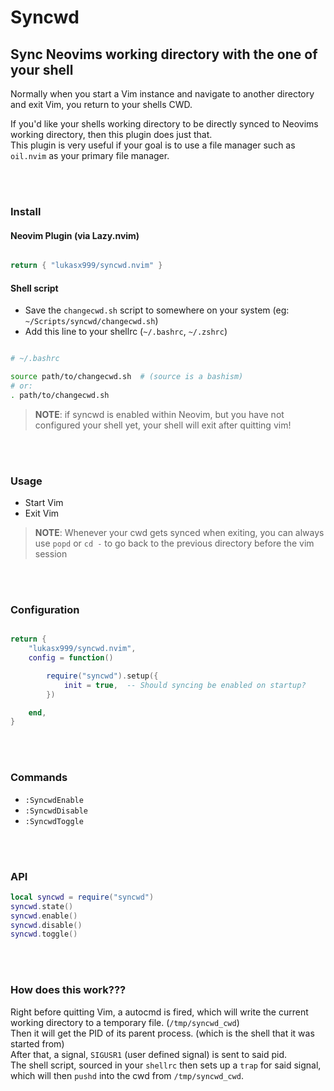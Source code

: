 
# Syncwd


## Sync Neovims working directory with the one of your shell


Normally when you start a Vim instance and navigate to another directory and exit Vim, you return to your shells CWD.<br>

If you'd like your shells working directory to be directly synced to Neovims working directory, then this plugin does just that.<br>
This plugin is very useful if your goal is to use a file manager such as `oil.nvim` as your primary file manager.<br>


<br>
<br>


### Install

#### Neovim Plugin (via Lazy.nvim)

```lua

return { "lukasx999/syncwd.nvim" }

```

#### Shell script


- Save the `changecwd.sh` script to somewhere on your system (eg: `~/Scripts/syncwd/changecwd.sh`)
- Add this line to your shellrc (`~/.bashrc`, `~/.zshrc`)

```bash

# ~/.bashrc

source path/to/changecwd.sh  # (source is a bashism)
# or:
. path/to/changecwd.sh

```

> **NOTE**: if syncwd is enabled within Neovim, but you have not configured your shell yet, your shell will exit after quitting vim!

<br>
<br>


### Usage

- Start Vim
- Exit Vim


> **NOTE**: Whenever your cwd gets synced when exiting, you can always use `popd` or `cd -` to go back to the previous directory before the vim session


<br>
<br>


### Configuration


```lua

return {
    "lukasx999/syncwd.nvim",
    config = function()

        require("syncwd").setup({
            init = true,  -- Should syncing be enabled on startup?
        })

    end,
}

```



<br>
<br>



### Commands

- `:SyncwdEnable`
- `:SyncwdDisable`
- `:SyncwdToggle`


<br>
<br>


### API


```lua
local syncwd = require("syncwd")
syncwd.state()
syncwd.enable()
syncwd.disable()
syncwd.toggle()
```


<br>
<br>


### How does this work???


Right before quitting Vim, a autocmd is fired, which will write the current working directory to a temporary file. (`/tmp/syncwd_cwd`)<br>
Then it will get the PID of its parent process. (which is the shell that it was started from)<br>
After that, a signal, `SIGUSR1` (user defined signal) is sent to said pid.<br>
The shell script, sourced in your `shellrc` then sets up a `trap` for said signal, which will then `pushd` into the cwd from `/tmp/syncwd_cwd`.<br>


